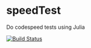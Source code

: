 # speedTest
Do codespeed tests using Julia
 
 [![Build Status](https://travis-ci.org/sanpitch/testCIspeed.svg?branch=master)](https://travis-ci.org/sanpitch/testCIspeed)
 
 
 
 
 
 
 
 
 
 
 
 
 
 
 
 
 
 
 
 
 
 
 
 
 
 
 
 
 
 
 
 
 
 
 
 
 
 
 
 
 
 
 
 
 
 
 
 
 
 
 
 
 
 
 
 
 
 
 
 
 
 
 
 
 
 
 
